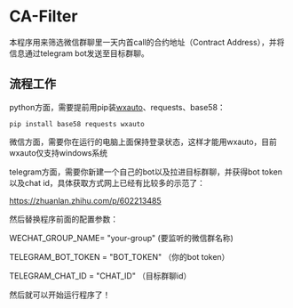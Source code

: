 # CA-Filter

本程序用来筛选微信群聊里一天内首call的合约地址（Contract Address），并将信息通过telegram bot发送至目标群聊。



## 流程工作

python方面，需要提前用pip装[wxauto](https://docs.wxauto.org/)、requests、base58：

`pip install base58 requests wxauto`



微信方面，需要你在运行的电脑上面保持登录状态，这样才能用wxauto，目前wxauto仅支持windows系统



telegram方面，需要你新建一个自己的bot以及拉进目标群聊，并获得bot token以及chat id，具体获取方式网上已经有比较多的示范了：

https://zhuanlan.zhihu.com/p/602213485



然后替换程序前面的配置参数：

WECHAT_GROUP_NAME= "your-group"  (要监听的微信群名称)

TELEGRAM_BOT_TOKEN = "BOT_TOKEN"  （你的bot token）

TELEGRAM_CHAT_ID = "CHAT_ID"  （目标群聊id）



然后就可以开始运行程序了！

